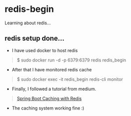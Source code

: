 # redis-begin
Learning about redis...

## redis setup done...
 - I have used docker to host redis
> $ sudo docker run -d -p 6379:6379 redis redis_begin
 - After that I have monitored redis cache
> $ sudo docker exec -it redis_begin redis-cli monitor
 - Finally, I followed a tutorial from medium.
>[Spring Boot Caching with Redis](https://medium.com/simform-engineering/spring-boot-caching-with-redis-1a36f719309f)
 - The caching system working fine :)